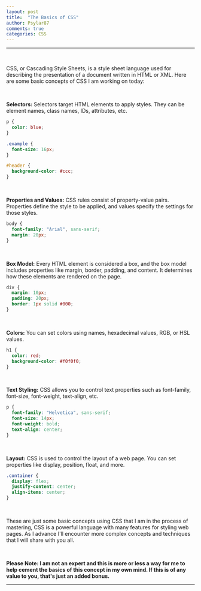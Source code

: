 ```yaml
---
layout: post
title:  "The Basics of CSS"
author: Psylar87
comments: true
categories: CSS
---
```


<hr>
<br>

CSS, or Cascading Style Sheets, is a style sheet language used for describing the presentation of a document written in HTML or XML. Here are some basic concepts of CSS I am working on today:

<br>

**Selectors:** Selectors target HTML elements to apply styles. They can be element names, class names, IDs, attributes, etc.

```css
p {
  color: blue;
}
```

```css
.example {
  font-size: 16px;
}
```

```css
#header {
  background-color: #ccc;
}
```

<br>

**Properties and Values:** CSS rules consist of property-value pairs. Properties define the style to be applied, and values specify the settings for those styles.

```css
body {
  font-family: "Arial", sans-serif;
  margin: 20px;
}
```

<br>

**Box Model:** Every HTML element is considered a box, and the box model includes properties like margin, border, padding, and content. It determines how these elements are rendered on the page.

```css
div {
  margin: 10px;
  padding: 20px;
  border: 1px solid #000;
}
```

<br>

**Colors:** You can set colors using names, hexadecimal values, RGB, or HSL values.

```css
h1 {
  color: red;
  background-color: #f0f0f0;
}
```

<br>

**Text Styling:** CSS allows you to control text properties such as font-family, font-size, font-weight, text-align, etc.

```css
p {
  font-family: "Helvetica", sans-serif;
  font-size: 14px;
  font-weight: bold;
  text-align: center;
}
```

<br>

**Layout:** CSS is used to control the layout of a web page. You can set properties like display, position, float, and more.

```css
.container {
  display: flex;
  justify-content: center;
  align-items: center;
}
```

<br>

These are just some basic concepts using CSS that I am in the process of mastering, CSS is a powerful language with many features for styling web pages. As I advance I'll encounter more complex concepts and techniques that I will share with you all.

<br>

**Please Note: I am not an expert and this is more or less a way for me to help cement the basics of this concept in my own mind. If this is of any value to you, that's just an added bonus.**

<hr>